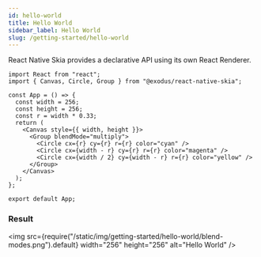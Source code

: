 ```yaml
---
id: hello-world
title: Hello World
sidebar_label: Hello World
slug: /getting-started/hello-world
---
```


React Native Skia provides a declarative API using its own React Renderer.

```tsx twoslash
import React from "react";
import { Canvas, Circle, Group } from "@exodus/react-native-skia";

const App = () => {
  const width = 256;
  const height = 256;
  const r = width * 0.33;
  return (
    <Canvas style={{ width, height }}>
      <Group blendMode="multiply">
        <Circle cx={r} cy={r} r={r} color="cyan" />
        <Circle cx={width - r} cy={r} r={r} color="magenta" />
        <Circle cx={width / 2} cy={width - r} r={r} color="yellow" />
      </Group>
    </Canvas>
  );
};

export default App;
```

### Result

<img src={require("/static/img/getting-started/hello-world/blend-modes.png").default} width="256" height="256" alt="Hello World" />
